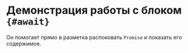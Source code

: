 # Демонстрация работы с блоком `{#await}`

Он помогает прямо в разметка распоковать `Promise` и показать его содержимое.
